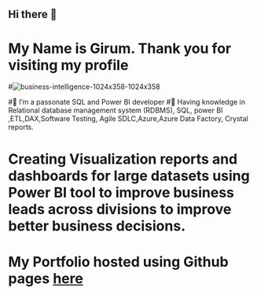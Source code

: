 ## Hi there 👋
# My Name is Girum. Thank you for visiting my profile 

#![business-intelligence-1024x358-1024x358](https://user-images.githubusercontent.com/73087775/108652825-e5c9bb00-7479-11eb-9270-a3b4f294e4e8.jpg)

#🔭 I’m a passonate SQL and Power BI developer 
#🌱 Having knowledge in Relational database management system (RDBMS), SQL, power BI ,ETL,DAX,Software Testing, Agile SDLC,Azure,Azure Data Factory, Crystal reports.
# Creating Visualization reports and dashboards for large datasets using Power BI tool to improve business leads across divisions to improve better business decisions.
# My Portfolio hosted using Github pages [here](https://ggithub2020.github.io/www.girumbi.com/)








